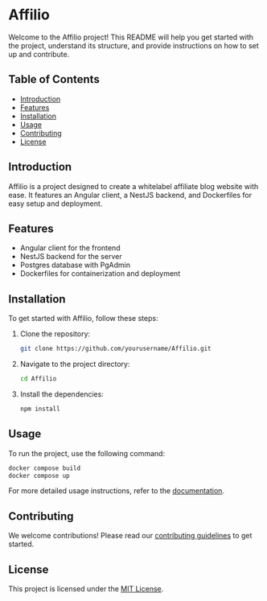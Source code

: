 # Affilio

Welcome to the Affilio project! This README will help you get started with the project, understand its structure, and provide instructions on how to set up and contribute.

## Table of Contents
- [Introduction](#introduction)
- [Features](#features)
- [Installation](#installation)
- [Usage](#usage)
- [Contributing](#contributing)
- [License](#license)

## Introduction
Affilio is a project designed to create a whitelabel affiliate blog website with ease. It features an Angular client, a NestJS backend, and Dockerfiles for easy setup and deployment.

## Features
- Angular client for the frontend
- NestJS backend for the server
- Postgres database with PgAdmin
- Dockerfiles for containerization and deployment

## Installation
To get started with Affilio, follow these steps:

1. Clone the repository:
    ```sh
    git clone https://github.com/yourusername/Affilio.git
    ```
2. Navigate to the project directory:
    ```sh
    cd Affilio
    ```
3. Install the dependencies:
    ```sh
    npm install
    ```

## Usage
To run the project, use the following command:
```sh
docker compose build
docker compose up

```
For more detailed usage instructions, refer to the [documentation](link-to-documentation).

## Contributing
We welcome contributions! Please read our [contributing guidelines](link-to-contributing-guidelines) to get started.

## License
This project is licensed under the [MIT License](link-to-license).
